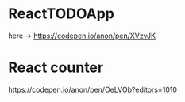 # ReactTODOApp
here -> https://codepen.io/anon/pen/XVzvJK
# React counter 
https://codepen.io/anon/pen/OeLVOb?editors=1010

